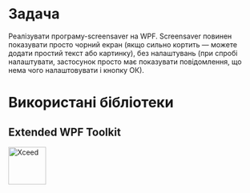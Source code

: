 # Задача
Реалізувати програму-screensaver на WPF. Screensaver повинен показувати просто чорний екран (якщо сильно кортить — можете додати простий текст або картинку), без налаштувань (при спробі налаштувати, застосунок просто має показувати повідомлення, що нема чого налаштовувати і кнопку ОК).

# Використані бібліотеки

## Extended WPF Toolkit

<a src="https://xceed.com"><img src="https://xceed.com/wp-content/uploads/2024/04/cropped-xceed-logo.png" alt="Xceed" width="75"><a/>